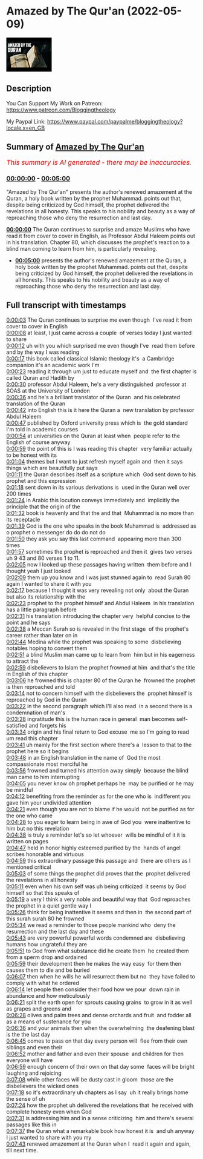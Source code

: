# Amazed by The Qur'an (2022-05-09)

![alt Amazed by The Qur'an](FVRTmCbVJYE.jpg "Amazed by The Qur'an")

## Description

You Can Support My Work on Patreon:
https://www.patreon.com/Bloggingtheology

My Paypal Link: 
https://www.paypal.com/paypalme/bloggingtheology?locale.x=en_GB

## Summary of [Amazed by The Qur'an](https://www.youtube.com/watch?v=FVRTmCbVJYE)


*<span style="color:red; font-size:125%">This summary is AI generated - there may be inaccuracies</span>. [](/)*

### [00:00:00](https://www.youtube.com/watch?v=FVRTmCbVJYE&t=0) - [00:05:00](https://www.youtube.com/watch?v=FVRTmCbVJYE&t=300)

 "Amazed by The Qur'an" presents the author's renewed amazement at the Quran, a holy book written by the prophet Muhammad. points out that, despite being criticized by God himself, the prophet delivered the revelations in all honesty. This speaks to his nobility and beauty as a way of reproaching those who deny the resurrection and last day.

**[00:00:00](https://www.youtube.com/watch?v=FVRTmCbVJYE&t=0)** The Quran continues to surprise and amaze Muslims who have read it from cover to cover in English, as Professor Abdul Haleem points out in his translation. Chapter 80, which discusses the prophet's reaction to a blind man coming to learn from him, is particularly revealing.
* **[00:05:00](https://www.youtube.com/watch?v=FVRTmCbVJYE&t=300)** presents the author's renewed amazement at the Quran, a holy book written by the prophet Muhammad. points out that, despite being criticized by God himself, the prophet delivered the revelations in all honesty. This speaks to his nobility and beauty as a way of reproaching those who deny the resurrection and last day.

## Full transcript with timestamps

[0:00:03](https://youtu.be/FVRTmCbVJYE?t=3) The Quran continues to surprise me even though 
I've read it from cover to cover in English    
[0:00:08](https://youtu.be/FVRTmCbVJYE?t=8) at least, I just came across a couple 
of verses today I just wanted to share    
[0:00:12](https://youtu.be/FVRTmCbVJYE?t=12) uh with you which surprised me even though I've 
read them before and by the way I was reading    
[0:00:17](https://youtu.be/FVRTmCbVJYE?t=17) this book called classical Islamic theology it's 
a Cambridge companion it's an academic work I'm    
[0:00:23](https://youtu.be/FVRTmCbVJYE?t=23) reading it through um just to educate myself and 
the first chapter is called Quran and Hadith by    
[0:00:30](https://youtu.be/FVRTmCbVJYE?t=30) professor Abdul Haleem, he's a very distinguished 
professor at SOAS at the University of London    
[0:00:36](https://youtu.be/FVRTmCbVJYE?t=36) and he's a brilliant translator of the Quran 
and his celebrated translation of the Quran    
[0:00:42](https://youtu.be/FVRTmCbVJYE?t=42) into English this is it here the Quran a 
new translation by professor Abdul Haleem    
[0:00:47](https://youtu.be/FVRTmCbVJYE?t=47) published by Oxford university press which is 
the gold standard I'm told in academic courses    
[0:00:54](https://youtu.be/FVRTmCbVJYE?t=54) at universities on the Quran at least when 
people refer to the English of course anyway    
[0:00:59](https://youtu.be/FVRTmCbVJYE?t=59) the point of this is I was reading this chapter 
very familiar actually to be honest with its    
[0:01:04](https://youtu.be/FVRTmCbVJYE?t=64) themes but I want to just refresh myself again and 
then it says things which are beautifully put says    
[0:01:11](https://youtu.be/FVRTmCbVJYE?t=71) the Quran describes itself as a scripture which 
God sent down to his prophet and this expression    
[0:01:18](https://youtu.be/FVRTmCbVJYE?t=78) sent down in its various derivations is 
used in the Quran well over 200 times    
[0:01:24](https://youtu.be/FVRTmCbVJYE?t=84) in Arabic this locution conveys immediately and 
implicitly the principle that the origin of the    
[0:01:32](https://youtu.be/FVRTmCbVJYE?t=92) book is heavenly and that the and that 
Muhammad is no more than its receptacle    
[0:01:39](https://youtu.be/FVRTmCbVJYE?t=99) God is the one who speaks in the book Muhammad is 
addressed as o prophet o messenger do do do not do    
[0:01:50](https://youtu.be/FVRTmCbVJYE?t=110) they ask you say this last command 
appearing more than 300 times    
[0:01:57](https://youtu.be/FVRTmCbVJYE?t=117) sometimes the prophet is reproached and then it 
gives two verses uh 9 43 and 80 verses 1 to 11.    
[0:02:05](https://youtu.be/FVRTmCbVJYE?t=125) now I looked up these passages having written 
them before and I thought yeah I just looked    
[0:02:09](https://youtu.be/FVRTmCbVJYE?t=129) them up you know and I was just stunned again to 
read Surah 80 again I wanted to share it with you    
[0:02:17](https://youtu.be/FVRTmCbVJYE?t=137) because I thought it was very revealing not only 
about the Quran but also its relationship with the    
[0:02:23](https://youtu.be/FVRTmCbVJYE?t=143) prophet to the prophet himself and Abdul Haleem 
in his translation has a little paragraph before    
[0:02:31](https://youtu.be/FVRTmCbVJYE?t=151) his translation introducing the chapter very 
helpful concise to the point and he says    
[0:02:38](https://youtu.be/FVRTmCbVJYE?t=158) a Meccan Surah so is revealed in the first stage 
of the prophet's career rather than later on in    
[0:02:44](https://youtu.be/FVRTmCbVJYE?t=164) Medina while the prophet was speaking to some 
disbelieving notables hoping to convert them    
[0:02:51](https://youtu.be/FVRTmCbVJYE?t=171) a blind Muslim man came up to learn from 
him but in his eagerness to attract the    
[0:02:59](https://youtu.be/FVRTmCbVJYE?t=179) disbelievers to Islam the prophet frowned at him 
and that's the title in English of this chapter    
[0:03:06](https://youtu.be/FVRTmCbVJYE?t=186) he frowned this is chapter 80 of the Quran he 
frowned the prophet is then reproached and told    
[0:03:14](https://youtu.be/FVRTmCbVJYE?t=194) not to concern himself with the disbelievers the 
prophet himself is reproached by God in the Quran    
[0:03:22](https://youtu.be/FVRTmCbVJYE?t=202) in the second paragraph which I'll also read 
in a second there is a condemnation of man's    
[0:03:28](https://youtu.be/FVRTmCbVJYE?t=208) ingratitude this is the human race in general 
man becomes self-satisfied and forgets his    
[0:03:34](https://youtu.be/FVRTmCbVJYE?t=214) origin and his final return to God excuse 
me so I'm going to read um read this chapter    
[0:03:41](https://youtu.be/FVRTmCbVJYE?t=221) uh mainly for the first section where there's a 
lesson to that to the prophet here so it begins    
[0:03:48](https://youtu.be/FVRTmCbVJYE?t=228) in an English translation in the name of 
God the most compassionate most merciful he    
[0:03:56](https://youtu.be/FVRTmCbVJYE?t=236) frowned and turned his attention away simply 
because the blind man came to him interrupting    
[0:04:05](https://youtu.be/FVRTmCbVJYE?t=245) you never know oh prophet perhaps he 
may be purified or he may be mindful    
[0:04:12](https://youtu.be/FVRTmCbVJYE?t=252) benefiting from the reminder as for the one who is 
indifferent you gave him your undivided attention    
[0:04:21](https://youtu.be/FVRTmCbVJYE?t=261) even though you are not to blame if he would 
not be purified as for the one who came    
[0:04:28](https://youtu.be/FVRTmCbVJYE?t=268) to you eager to learn being in awe of God you 
were inattentive to him but no this revelation    
[0:04:38](https://youtu.be/FVRTmCbVJYE?t=278) is truly a reminder let's so let whoever 
wills be mindful of it it is written on pages    
[0:04:47](https://youtu.be/FVRTmCbVJYE?t=287) held in honor highly esteemed purified by the 
hands of angel scribes honorable and virtuous    
[0:04:59](https://youtu.be/FVRTmCbVJYE?t=299) this extraordinary passage this passage and 
there are others as I mentioned critical    
[0:05:03](https://youtu.be/FVRTmCbVJYE?t=303) of some things the prophet did proves that the 
prophet delivered the revelations in all honesty    
[0:05:11](https://youtu.be/FVRTmCbVJYE?t=311) even when his own self was uh being criticized 
it seems by God himself so that this speaks of    
[0:05:19](https://youtu.be/FVRTmCbVJYE?t=319) a very I think a very noble and beautiful way that 
God reproaches the prophet in a quiet gentle way I    
[0:05:26](https://youtu.be/FVRTmCbVJYE?t=326) think for being inattentive it seems and then in 
the second part of this surah surah 80 he frowned    
[0:05:34](https://youtu.be/FVRTmCbVJYE?t=334) we read a reminder to those people mankind who 
deny the resurrection and the last day and these    
[0:05:43](https://youtu.be/FVRTmCbVJYE?t=343) are very powerful powerful words condemned are 
disbelieving humans how ungrateful they are    
[0:05:51](https://youtu.be/FVRTmCbVJYE?t=351) to God from what substance did he create them 
he created them from a sperm drop and ordained    
[0:05:59](https://youtu.be/FVRTmCbVJYE?t=359) their development then he makes the way easy 
for them then causes them to die and be buried    
[0:06:07](https://youtu.be/FVRTmCbVJYE?t=367) then when he wills he will resurrect them but no 
they have failed to comply with what he ordered    
[0:06:14](https://youtu.be/FVRTmCbVJYE?t=374) let people then consider their food how we pour 
down rain in abundance and how meticulously    
[0:06:21](https://youtu.be/FVRTmCbVJYE?t=381) split the earth open for sprouts causing grains 
to grow in it as well as grapes and greens and    
[0:06:28](https://youtu.be/FVRTmCbVJYE?t=388) olives and palm trees and dense orchards and fruit 
and fodder all as a means of sustenance for you    
[0:06:36](https://youtu.be/FVRTmCbVJYE?t=396) and your animals then when the overwhelming 
the deafening blast is the the last day    
[0:06:45](https://youtu.be/FVRTmCbVJYE?t=405) comes to pass on that day every person will 
flee from their own siblings and even their    
[0:06:52](https://youtu.be/FVRTmCbVJYE?t=412) mother and father and even their spouse 
and children for then everyone will have    
[0:06:59](https://youtu.be/FVRTmCbVJYE?t=419) enough concern of their own on that day some 
faces will be bright laughing and rejoicing    
[0:07:08](https://youtu.be/FVRTmCbVJYE?t=428) while other faces will be dusty cast in gloom 
those are the disbelievers the wicked ones  
[0:07:18](https://youtu.be/FVRTmCbVJYE?t=438) so it's extraordinary uh chapters as I say 
uh it really brings home the sense of uh    
[0:07:24](https://youtu.be/FVRTmCbVJYE?t=444) how the prophet uh delivered the revelations that 
he received with complete honesty even when God    
[0:07:31](https://youtu.be/FVRTmCbVJYE?t=451) is addressing him and in a sense criticizing 
him and there's several passages like this in    
[0:07:37](https://youtu.be/FVRTmCbVJYE?t=457) the Quran what a remarkable book how honest it is 
and uh anyway I just wanted to share with you my    
[0:07:43](https://youtu.be/FVRTmCbVJYE?t=463) renewed amazement at the Quran when I 
read it again and again, till next time.  
